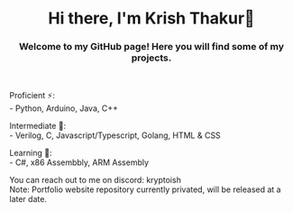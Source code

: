 <h1 align="center">Hi there, I'm Krish Thakur👋</h1>

<h3 align="center">Welcome to my GitHub page! Here you will find some of my projects.</h3>
<br>

Proficient ⚡:
<br />- Python, Arduino, Java, C++

Intermediate 🌱:
<br />- Verilog, C, Javascript/Typescript, Golang, HTML & CSS

Learning 🔭:
<br />- C#, x86 Assembbly, ARM Assembly

You can reach out to me on discord: kryptoish
<br />Note: Portfolio website repository currently privated, will be released at a later date.


<!--
**kryptoish/kryptoish** is a ✨ _special_ ✨ repository because its `README.md` (this file) appears on your GitHub profile.

Here are some ideas to get you started:

- 🔭 I’m currently working on ...
- 🌱 I’m currently learning ...
- 👯 I’m looking to collaborate on ...
- 🤔 I’m looking for help with ...
- 💬 Ask me about ...
- 📫 How to reach me: ...
- 😄 Pronouns: ...
- ⚡ Fun fact: ...
-->

